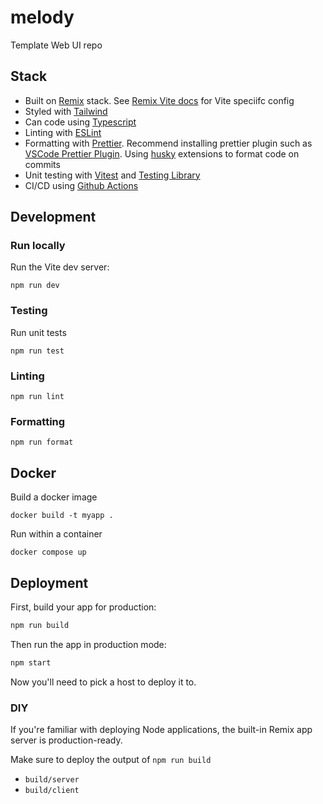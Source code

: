 # melody

Template Web UI repo

## Stack

- Built on [Remix](https://remix.run/docs) stack. See [Remix Vite docs](https://remix.run/docs/en/main/guides/vite) for Vite speciifc config
- Styled with [Tailwind](https://tailwindcss.com/)
- Can code using [Typescript](https://typescriptlang.org/)
- Linting with [ESLint](https://eslint.org/)
- Formatting with [Prettier](https://prettier.io/). Recommend installing prettier plugin such as [VSCode Prettier Plugin](https://marketplace.visualstudio.com/items?itemName=esbenp.prettier-vscode). Using [husky](https://github.com/typicode/husky) extensions to format code on commits
- Unit testing with [Vitest](https://vitest.dev/) and [Testing Library](https://testing-library.com/)
- CI/CD using [Github Actions](https://docs.github.com/en/actions)

## Development

### Run locally

Run the Vite dev server:

```shellscript
npm run dev
```

### Testing

Run unit tests

```shellscript
npm run test
```

### Linting

```shellscript
npm run lint
```

### Formatting

```shellscript
npm run format
```

## Docker

Build a docker image

```shellscript
docker build -t myapp .
```

Run within a container

```shellscript
docker compose up
```

## Deployment

First, build your app for production:

```sh
npm run build
```

Then run the app in production mode:

```sh
npm start
```

Now you'll need to pick a host to deploy it to.

### DIY

If you're familiar with deploying Node applications, the built-in Remix app server is production-ready.

Make sure to deploy the output of `npm run build`

- `build/server`
- `build/client`
